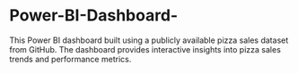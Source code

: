 # Power-BI-Dashboard-
This Power BI dashboard built using a publicly available pizza sales dataset from GitHub. The dashboard provides interactive insights into pizza sales trends and performance metrics.
